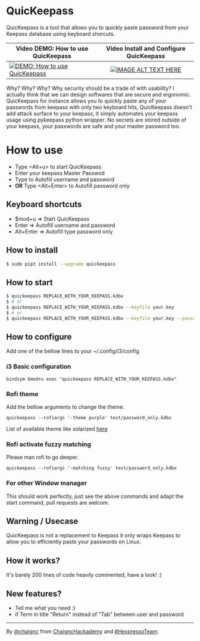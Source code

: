 # QuicKeepass
QuicKeepass is a tool that allows you to quickly paste password from your Keepass database using keyboard shorcuts.

| Video DEMO: How to use QuicKeepass | Video Install and Configure QuicKeepass |
|----------|:-------------:|
| [![ DEMO: How to use QuicKeepass](https://img.youtube.com/vi/rQRBtT2XDIg/0.jpg)](https://www.youtube.com/watch?v=rQRBtT2XDIg) | [![IMAGE ALT TEXT HERE](https://img.youtube.com/vi/t26V3Y2ZoF0/0.jpg)](https://www.youtube.com/watch?v=t26V3Y2ZoF0) |

Why? Why? Why? Why security should be a trade of with usability?
I actually think that we can design softwares that are secure and ergonomic.
QuicKeepass for instance allows you to quickly paste any of your passwords from keepass with only two keyboard hits,
QuicKeepass doesn't add attack surface to your keepass, it simply automates your keepass usage using pykeepass python wrapper.
No secrets are stored outside of your keepass, your passwords are safe and your master password too.

# How to use
* Type <Alt+u> to start QuicKeepass
* Enter your keepass Master Passwod
* Type <Enter> to Autofill username and password
* **OR** Type <Alt+Enter> to Autofill password only

## Keyboard shortcuts

* $mod+u      =>      Start QuicKeepass
* Enter       =>      Autofill username and password
* Alt+Enter   =>      Autofill type password only

## How to install
```sh
$ sudo pip3 install --upgrade quickeepass
```

## How to start
```bash
$ quickeepass REPLACE_WITH_YOUR_KEEPASS.kdbx
$ # or
$ quickeepass REPLACE_WITH_YOUR_KEEPASS.kdbx --keyfile your.key
$ # or
$ quickeepass REPLACE_WITH_YOUR_KEEPASS.kdbx --keyfile your.key --password
```

## How to configure

Add one of the bellow lines to your ~/.config/i3/config

### i3 Basic configuration
```
bindsym $mod+u exec "quickeepass REPLACE_WITH_YOUR_KEEPASS.kdbx"
```

### Rofi theme
Add the bellow arguments to change the theme.

```quickeepass --rofiargs '-theme purple' test/password_only.kdbx```

List of available theme like solarized [here](https://github.com/davatorium/rofi-themes/tree/master/Official%20Themes)

### Rofi activate fuzzy matching
Please man rofi to go deeper.

```quickeepass --rofiargs '-matching fuzzy' test/password_only.kdbx```

### For other Window manager

This should work perfectly, just see the above commands and adapt the start command, pull requests are welcom.


## Warning / Usecase
QuicKeepass is not a replacement to Keepass it only wraps Keepass to allow you to efficiently paste your passwords on Linux.

## How it works?
It's barely 200 lines of code heavily commented, have a look! :)

## New features?
* Tell me what you need :)
* if Term in title "Return" instead of "Tab" between user and password

----
By [@chaignc][] from [ChaigncHackademy][chk] and [#HexpressoTeam][hexpresso].

[chk]:  http://github.com/nongiach/ChaigncHackademy
[hexpresso]:     https://hexpresso.github.io
[@chaignc]:    https://twitter.com/chaignc
